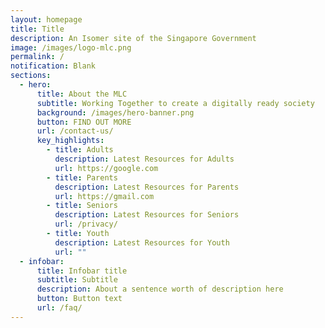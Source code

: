 ```yaml
---
layout: homepage
title: Title
description: An Isomer site of the Singapore Government
image: /images/logo-mlc.png
permalink: /
notification: Blank
sections:
  - hero:
      title: About the MLC
      subtitle: Working Together to create a digitally ready society
      background: /images/hero-banner.png
      button: FIND OUT MORE
      url: /contact-us/
      key_highlights:
        - title: Adults
          description: Latest Resources for Adults
          url: https://google.com
        - title: Parents
          description: Latest Resources for Parents
          url: https://gmail.com
        - title: Seniors
          description: Latest Resources for Seniors
          url: /privacy/
        - title: Youth
          description: Latest Resources for Youth
          url: ""
  - infobar:
      title: Infobar title
      subtitle: Subtitle
      description: About a sentence worth of description here
      button: Button text
      url: /faq/
---
```

